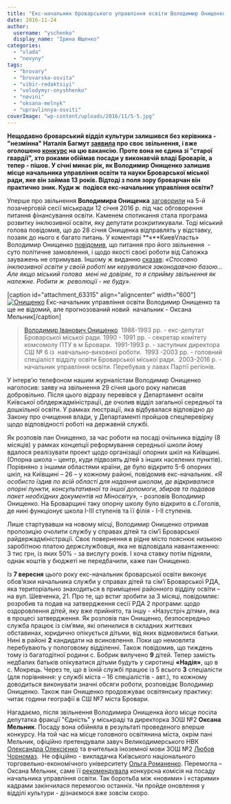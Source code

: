 ```yaml
---
title: "Екс-начальник броварського управління освіти Володимир Онищенко за рік змінив ще дві посади"
date: 2016-11-24
author: 
  username: "yschenko"
  display_name: "Ірина Ющенко"
categories: 
  - "vlada"
  - "novyny"
tags: 
  - "brovary"
  - "brovarska-osvita"
  - "vibir-redaktsiyi"
  - "volodymyr-onyshhenko"
  - "novini"
  - "oksana-melnyk"
  - "upravlinnya-osviti"
coverImage: "wp-content/uploads/2016/11/5-5.jpg"
---
```


**Нещодавно броварський відділ культури залишився без керівника - "незмінна" Наталія Багмут [заявила](https://mpz.brovary.org/ochilnytsya-viddilu-kultury-nataliya-bagmut-zayavyla-pro-svoye-zvilnennya/) про своє звільнення, і вже оголошено [конкурс](https://mpz.brovary.org/ogolosheno-konkurs-na-vakantnu-posadu-nachalnyka-viddilu-kultury-bmr/) на цю вакансію. Проте вона не єдина зі "старої гвардії", хто роками обіймав посади у виконавчій владі Броварів, а тепер - пішов. У січні минає рік, як Володимир Онищенко залишив місце начальника управління освіти та науки Броварської міської ради, яке він займав 13 років. Відтоді з поля зору броварчан він практично зник. Куди ж  подівся екс-начальник управління освіти?**

Уперше про звільнення **Володимира Онищенка** [заговорили](https://mpz.brovary.org/mer-planuye-zvilnyty-nachalnyka-upravlinnya-osvity-onyshhenka-vzhe-do-kintsya-misyatsya/) на 5-й позачерговій сесії міськради 12 січня 2016 р. під час обговорення питання фінансування освіти. Каменем спотикання стала програма розвитку інклюзивної освіти, яку депутати розкритикували. Тоді міський голова повідомив, що до 28 січня Онищенка відправлять у відставку, позаяк до нього є багато питань. У коментарі **«**КиевVласть»  Володимир Онищенко [повідомив](http://kievvlast.com.ua/news/mjer_brovarov_grozitsja_ostavit_bez_raboti_nachalnika_gorodskogo_upravlenija_obrazovanija_video34687.html), що питання про його звільнення  - суто політичне замовлення, і щодо якості своєї роботи від Сапожка зауважень не отримував. Іншому ж виданню [сказав](http://brovary.net.ua/interv-yu/volodymyr-onyshhenko-svoyu-vidstavku-spryjmu-yak-nalezhne/): _«Стосовно інклюзивної освіти у своїй роботі ми керувалися законодавчою базою… Але якщо міський голова  мені не довіряє, то я сприйму звільнення як належне. Робити ж  революції - не буду»._

\[caption id="attachment\_63315" align="aligncenter" width="600"\][![Онищенко](https://mpz.brovary.org/wp-content/uploads/2016/11/1-7.jpg)](https://mpz.brovary.org/wp-content/uploads/2016/11/1-7.jpg) Екс-начальник управління освіти Володимир Онищенко та ще не відомий, але прогнозований новий  начальник - Оксана Мельник\[/caption\]

> [Володимир Іванович Онищенко](http://rizanenko.org/downloads/doc/autobiografy/28.html)  1988-1993 рр. - екс-депутат Броварської міської ради. 1990 - 1991 рр. - секретар комітету комсомолу ПТУ в м Бровари.  1991-1993 р. - заступник директора СШ № 6 із  навчально-виховної роботи.  1993 -2003 рр. - головний спеціаліст відділу освіти Броварської міської ради.  2003-2016 р. - начальник управління освіти. Перебував у лавах Партії регіонів.

У інтерв’ю телефоном нашим журналістам Володимир Онищенко наголосив: заяву на звільнення 29 січня цього року написав добровільно. Після цього відразу перевівся у Департамент освіти Київської облдержадміністрації, де очолив відділ загальної середньої та дошкільної освіти. У рамках люстрації, яка відбувалася відповідно до Закону про очищення влади, у Департаменті пройшов спецперевірку щодо відповідності роботі на державній службі.

Як розповів пан Онищенко, за час роботи на посаді очільника відділу (8 місяців) у рамках концепції реформування середньої школи йому вдалося реалізувати проект щодо організації опорних шкіл на Київщині. (Опорна школа – центр, куди підвозять дітей з інших населених пунктів). Порівняно з іншими областями країни, де було відкрито 5-6 опорних шкіл, на Київщині – 26 – у кожному районі, повідомив екс-начальник. _«Я особисто їздив по всій області для надання школам, де відкривалися опорні пункти, консультативної та іншої допомоги, збирав та подавав пакет необхідних документів на Міносвіту»,_ - розповів Володимир Онищенко. На Броварщині таку опорну школу було відкрито в с.Гоголів, де нині функціонує школа І-ІІІ ступенів та її філія - І-ІІ ступенів.

Лише стартувавши на новому місці, Володимир Онищенко отримав пропозицію очолити службу у справах дітей та сім’ї Броварської райдержадміністрації. Своє повернення в рідне місто пояснює низькою заробітною платою держслужбовця, яка не відповідала навантаженню: 3 тис грн, із яких 50% - за вислугу років. І хоча ставку потім підняли, однак коштів у бюджеті не передбачили, каже пан Онищенко.

Із **7 вересня** цього року екс-начальник броварської освіти виконує обов’язки начальника служби у справах дітей та сім’ї Броварської РДА, яка територіально знаходиться в приміщенні районного відділу освіти – на вул. Шевченка, 21. Про те, що встиг зробити за 3 місяці, повідомляє: розробив та подав на затвердження сесії РДА 2 програми: щодо оздоровлення дітей, яку вже прийнято, та іншу - «Назустріч дітям», яка в процесі затвердження. Як розповів пан Онищенко, безпосередньо служба працює із сім’ями, які опинилися в складних життєвих обставинах, юридично опікується дітьми, від яких відмовилися батьки. Нині в районі **2** кандидати на всиновлення. Поки що немовлята перебувають у пологовому відділенні. Також повідомив, що тиждень тому із багатодітної родини с. Бобрик вилучено **9** дітей. Тепер замість недбалих батьків опікуватися дітьми будуть у сиротинці **«Надія»**, що в с. Мокрець. Через те, що в їхній службі працює із 5 всього **3** спеціалісти (для порівняння: у службі міста – 16 спеціалістів - авт.), то кожному доводиться виконувати значні обсяги роботи, розповідає Володимир Онищенко. Також пан Онищенко продовжуває освітянську практику: читає години географії в СШ №7 міста Бровари.

Нагадаємо, після звільнення Володимира Онищенка його місце посіла депутатка фракції "Єдність" у міськраді та директорка ЗОШ №2 **Оксана Мельник**. Посаду вона обійняла в результаті проведеного вперше конкурсу. На той час на місце головного освітянина міста, окрім пані Мельник, офіційно претендували завуч Великодимерського НВК [Олександра Олексієнко](https://mpz.brovary.org/na-posadu-nachalnyka-upravlinnya-osvity-ofitsijno-pretenduye-lyshe-odyn-kandydat-oleksandra-oleksiyenko/) та вчителька іноземної мови ЗОШ №2 [Любов Чорномаз](https://mpz.brovary.org/gromadska-rada-pry-osviti-progolosuvala-za-stabilnist-ta-dobrobut/).  Не офіційно - викладачка Київського національного торговельно-економічного університету [Ольга Романенко](https://mpz.brovary.org/olga-romanenko-kandydatka-na-posadu-nachalnyka-upravlinnya-osvity/). Перемогла – Оксана Мельник, саме її [рекомендувала](https://mpz.brovary.org/konkursna-komisiya-rekomenduye-pryznachyty-melnyk-nachalnykom-upravlinnya-osvity/) конкурсна комісія на посаду начальника управління освіти. Так боротьба між «новими» і «старими» кадрами закінчилася перемогою останніх. Чи пройде оновлення у відділі культури - дізнаємося вже зовсім скоро.
